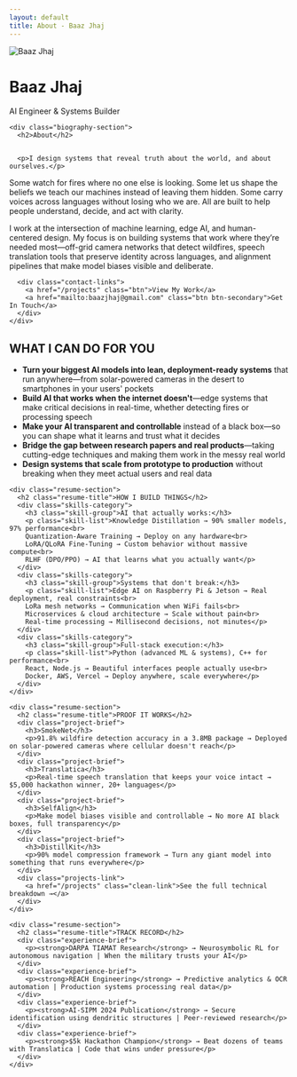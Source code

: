 ```yaml
---
layout: default
title: About - Baaz Jhaj
---
```


<div class="about-layout">
  <!-- Left Side: Profile & Biography -->
  <div class="about-left">
    <div class="profile-section">
      <div class="profile-image">
        <img src="/images/profile.png" alt="Baaz Jhaj" />
      </div>
      <h1 class="profile-name">Baaz Jhaj</h1>
      <p class="profile-title">AI Engineer & Systems Builder</p>
    </div>
    
    <div class="biography-section">
      <h2>About</h2>

      
      <p>I design systems that reveal truth about the world, and about ourselves.</p>

<p>Some watch for fires where no one else is looking. Some let us shape the beliefs we teach our machines instead of leaving them hidden. Some carry voices across languages without losing who we are. All are built to help people understand, decide, and act with clarity.</p>

<p>I work at the intersection of machine learning, edge AI, and human-centered design. My focus is on building systems that work where they’re needed most—off-grid camera networks that detect wildfires, speech translation tools that preserve identity across languages, and alignment pipelines that make model biases visible and deliberate.</p>
      
      <div class="contact-links">
        <a href="/projects" class="btn">View My Work</a>
        <a href="mailto:baazjhaj@gmail.com" class="btn btn-secondary">Get In Touch</a>
      </div>
    </div>
  </div>

  <!-- Right Side: Professional Information -->
  <div class="about-right">
    <div class="resume-section">
      <h2 class="resume-title">WHAT I CAN DO FOR YOU</h2>
      <ul class="capability-list">
        <li><strong>Turn your biggest AI models into lean, deployment-ready systems</strong> that run anywhere—from solar-powered cameras in the desert to smartphones in your users' pockets</li>
        <li><strong>Build AI that works when the internet doesn't</strong>—edge systems that make critical decisions in real-time, whether detecting fires or processing speech</li>
        <li><strong>Make your AI transparent and controllable</strong> instead of a black box—so you can shape what it learns and trust what it decides</li>
        <li><strong>Bridge the gap between research papers and real products</strong>—taking cutting-edge techniques and making them work in the messy real world</li>
        <li><strong>Design systems that scale from prototype to production</strong> without breaking when they meet actual users and real data</li>
      </ul>
    </div>

    <div class="resume-section">
      <h2 class="resume-title">HOW I BUILD THINGS</h2>
      <div class="skills-category">
        <h3 class="skill-group">AI that actually works:</h3>
        <p class="skill-list">Knowledge Distillation → 90% smaller models, 97% performance<br>
        Quantization-Aware Training → Deploy on any hardware<br>
        LoRA/QLoRA Fine-Tuning → Custom behavior without massive compute<br>
        RLHF (DPO/PPO) → AI that learns what you actually want</p>
      </div>
      <div class="skills-category">
        <h3 class="skill-group">Systems that don't break:</h3>
        <p class="skill-list">Edge AI on Raspberry Pi & Jetson → Real deployment, real constraints<br>
        LoRa mesh networks → Communication when WiFi fails<br>
        Microservices & cloud architecture → Scale without pain<br>
        Real-time processing → Millisecond decisions, not minutes</p>
      </div>
      <div class="skills-category">
        <h3 class="skill-group">Full-stack execution:</h3>
        <p class="skill-list">Python (advanced ML & systems), C++ for performance<br>
        React, Node.js → Beautiful interfaces people actually use<br>
        Docker, AWS, Vercel → Deploy anywhere, scale everywhere</p>
      </div>
    </div>

    <div class="resume-section">
      <h2 class="resume-title">PROOF IT WORKS</h2>
      <div class="project-brief">
        <h3>SmokeNet</h3>
        <p>91.8% wildfire detection accuracy in a 3.8MB package → Deployed on solar-powered cameras where cellular doesn't reach</p>
      </div>
      <div class="project-brief">
        <h3>Translatica</h3>
        <p>Real-time speech translation that keeps your voice intact → $5,000 hackathon winner, 20+ languages</p>
      </div>
      <div class="project-brief">
        <h3>SelfAlign</h3>
        <p>Make model biases visible and controllable → No more AI black boxes, full transparency</p>
      </div>
      <div class="project-brief">
        <h3>DistillKit</h3>
        <p>90% model compression framework → Turn any giant model into something that runs everywhere</p>
      </div>
      <div class="projects-link">
        <a href="/projects" class="clean-link">See the full technical breakdown →</a>
      </div>
    </div>

    <div class="resume-section">
      <h2 class="resume-title">TRACK RECORD</h2>
      <div class="experience-brief">
        <p><strong>DARPA TIAMAT Research</strong> → Neurosymbolic RL for autonomous navigation | When the military trusts your AI</p>
      </div>
      <div class="experience-brief">
        <p><strong>REACH Engineering</strong> → Predictive analytics & OCR automation | Production systems processing real data</p>
      </div>
      <div class="experience-brief">
        <p><strong>AI-SIPM 2024 Publication</strong> → Secure identification using dendritic structures | Peer-reviewed research</p>
      </div>
      <div class="experience-brief">
        <p><strong>$5k Hackathon Champion</strong> → Beat dozens of teams with Translatica | Code that wins under pressure</p>
      </div>
    </div>
  </div>
</div>
